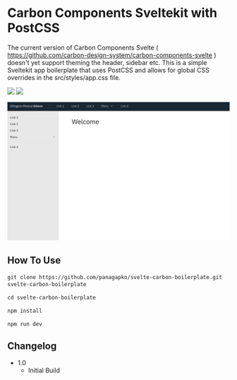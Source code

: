 # Carbon Components Sveltekit with PostCSS

The current version of Carbon Components Svelte ( https://github.com/carbon-design-system/carbon-components-svelte ) doesn't yet support theming the header, sidebar etc. This is a simple Sveltekit app boilerplate that uses PostCSS and allows for global CSS overrides in the src/styles/app.css file.

<img src="https://img.shields.io/badge/SvelteKit-FF3E00?style=for-the-badge&logo=Svelte&logoColor=white"/> <img src="https://img.shields.io/badge/postcss-DD3A0A?style=for-the-badge&logo=postcss&logoColor=white"/>

<img src="screenshot.png">

## How To Use

```
git clone https://github.com/panagapko/svelte-carbon-boilerplate.git svelte-carbon-boilerplate
```
```
cd svelte-carbon-boilerplate
```
```
npm install
```
```
npm run dev
```

## Changelog
* 1.0
   * Initial Build
